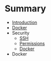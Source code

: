 # Summary

* [Introduction](README.md)
* [Docker](docker.md)
* Security
   * [SSH](ssh.md)
   * [Permissions](permissions.md)
   * [Docker](docker.md)
* Docker

